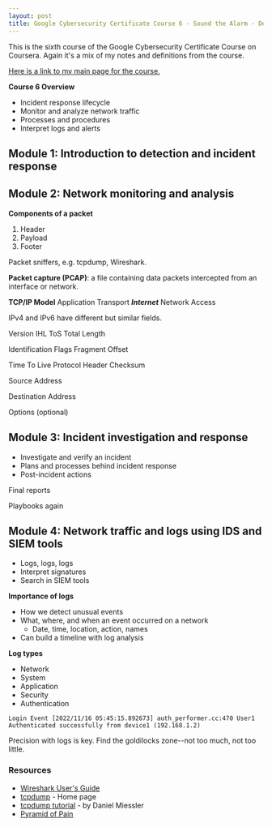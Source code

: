 ```yaml
---
layout: post
title: Google Cybersecurity Certificate Course 6 - Sound the Alarm - Detection and Response
---
```

This is the sixth course of the Google Cybersecurity Certificate Course on Coursera. Again it's a mix of my notes and definitions from the course.

[Here is a link to my main page for the course.](https://1dgk.github.io/2024/01/24/gcc-course-index.html)

**Course 6 Overview**
- Incident response lifecycle
- Monitor and analyze network traffic
- Processes and procedures
- Interpret logs and alerts

## Module 1: Introduction to detection and incident response

## Module 2: Network monitoring and analysis

**Components of a packet**
1. Header
2. Payload
3. Footer

Packet sniffers, e.g. tcpdump, Wireshark.

**Packet capture (PCAP)**: a file containing data packets intercepted from an interface or network. 

**TCP/IP Model**
Application
Transport
***Internet***
Network Access

IPv4 and IPv6 have different but similar fields.

Version
IHL 
ToS
Total Length

Identification
Flags
Fragment Offset

Time To Live
Protocol
Header Checksum

Source Address

Destination Address

Options (optional)

## Module 3: Incident investigation and response
- Investigate and verify an incident
- Plans and processes behind incident response
- Post-incident actions

Final reports 

Playbooks again

## Module 4: Network traffic and logs using IDS and SIEM tools
- Logs, logs, logs
- Interpret signatures
- Search in SIEM tools

**Importance of logs**
- How we detect unusual events
- What, where, and when an event occurred on a network
    - Date, time, location, action, names
- Can build a timeline with log analysis

**Log types**
- Network
- System
- Application
- Security
- Authentication

```Login Event [2022/11/16 05:45:15.892673] auth_performer.cc:470 User1 Authenticated successfully from device1 (192.168.1.2)```

Precision with logs is key. Find the goldilocks zone--not too much, not too little.

### Resources
- [Wireshark User's Guide](https://www.wireshark.org/docs/wsug_html/)
- [tcpdump](https://www.tcpdump.org/) - Home page
- [tcpdump tutorial](https://danielmiessler.com/p/tcpdump/) - by Daniel Miessler
- [Pyramid of Pain](http://detect-respond.blogspot.com/2013/03/the-pyramid-of-pain.html)